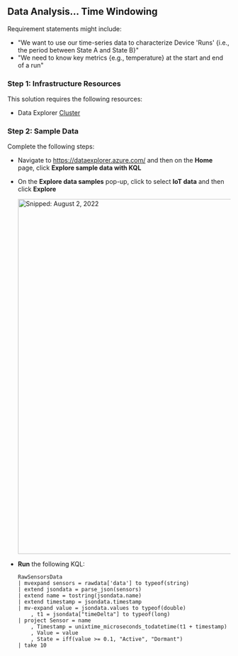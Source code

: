 ## Data Analysis... Time Windowing

Requirement statements might include:

* "We want to use our time-series data to characterize Device 'Runs' {i.e., the period between State A and State B}"
* "We need to know key metrics {e.g., temperature} at the start and end of a run"

### Step 1: Infrastructure Resources

This solution requires the following resources:

* Data Explorer [Cluster](Infrastructure_DataExplorer_Cluster.md)

### Step 2: Sample Data

Complete the following steps:

* Navigate to https://dataexplorer.azure.com/ and then on the **Home** page, click **Explore sample data with KQL**


* On the **Explore data samples** pop-up, click to select **IoT data** and then click **Explore**

  <img src="https://user-images.githubusercontent.com/44923999/182453777-e1010579-29eb-4d54-9d4f-aff9d4d33b9c.png" width="800" title="Snipped: August 2, 2022" />

* **Run** the following KQL:

  ```
  RawSensorsData
  | mvexpand sensors = rawdata['data'] to typeof(string)
  | extend jsondata = parse_json(sensors)
  | extend name = tostring(jsondata.name)
  | extend timestamp = jsondata.timestamp
  | mv-expand value = jsondata.values to typeof(double)
      , t1 = jsondata["timeDelta"] to typeof(long)
  | project Sensor = name
      , Timestamp = unixtime_microseconds_todatetime(t1 + timestamp)
      , Value = value
      , State = iff(value >= 0.1, "Active", "Dormant")
  | take 10
  ```
